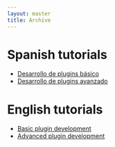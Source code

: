 ```yaml
---
layout: master
title: Archive
---
```


Spanish tutorials
=================


- [Desarrollo de plugins básico](tutorials/es/basic_plugin_tutorial.html)
- [Desarrollo de plugins avanzado](tutorials/es/advanced_plugin_tutorial.html)


English tutorials
=================


- [Basic plugin development](tutorials/en/basic_plugin_tutorial.html)
- [Advanced plugin development](tutorials/en/advanced_plugin_tutorial.html)
